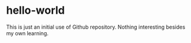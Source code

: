 # hello-world
This is just an initial use of Github repository.  Nothing interesting besides my own learning.
